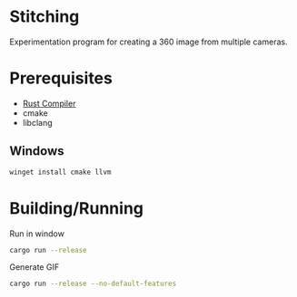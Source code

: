 # Stitching
Experimentation program for creating a 360 image from multiple cameras.

# Prerequisites
- [Rust Compiler](https://rustup.rs)
- cmake
- libclang

## Windows
```sh
winget install cmake llvm
```

# Building/Running
Run in window
```sh
cargo run --release
```

Generate GIF
```sh
cargo run --release --no-default-features
```

